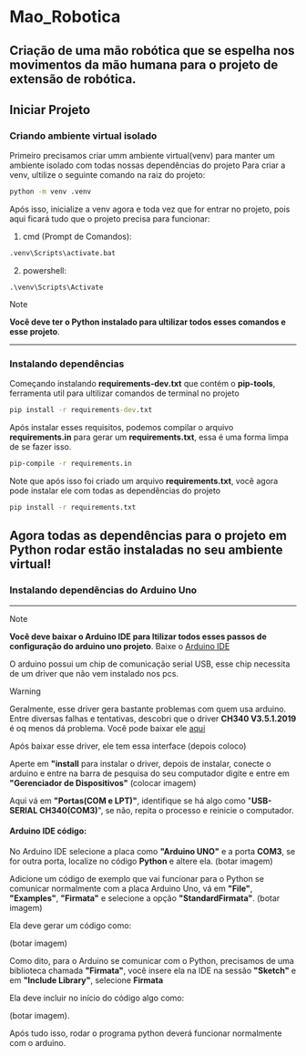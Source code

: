# Mao_Robotica
Criação de uma mão robótica que se espelha nos movimentos da mão humana para o projeto de extensão de robótica.
---------------------------------------------

## Iniciar Projeto ##

### Criando ambiente virtual isolado ###
Primeiro precisamos criar umm ambiente virtual(venv) para manter um ambiente isolado com todas nossas dependências do projeto
Para criar a venv, ultilize o seguinte comando na raiz do projeto:
```cmd
python -m venv .venv
```

Após isso, inicialize a venv agora e toda vez que for entrar no projeto, pois aqui ficará tudo que o projeto precisa para funcionar:
1. cmd (Prompt de Comandos):
```cmd
.venv\Scripts\activate.bat
```

2. powershell:
```poweshell
.\venv\Scripts\Activate
```

> [!NOTE]
> **Você deve ter o Python instalado para ultilizar todos esses comandos e esse projeto**.
------------------------------------------------
### Instalando dependências ###
Começando instalando **requirements-dev.txt** que contém o **pip-tools**, ferramenta util para ultilizar comandos de terminal no projeto

```cmd
pip install -r requirements-dev.txt
```

Após instalar esses requisitos, podemos compilar o arquivo **requirements.in** para gerar um **requirements.txt**, essa é uma forma limpa de se fazer isso.
```cmd
pip-compile -r requirements.in
```

Note que após isso foi criado um arquivo **requirements.txt**, você agora pode instalar ele com todas as dependências do projeto
```cmd
pip install -r requirements.txt
```


Agora todas as dependências para o projeto em Python rodar estão instaladas no seu ambiente virtual!
----------------------------------------------

### Instalando dependências do Arduino Uno ###

----------------------------------------------

> [!NOTE]
> **Você deve baixar o Arduino IDE para ltilizar todos esses passos de configuração do arduino uno projeto**.
> Baixe o [Arduino IDE](https://www.arduino.cc/en/software/)

O arduino possui um chip de comunicação serial USB, esse chip necessita de um driver que não vem instalado nos pcs.

> [!WARNING]
> Geralmente, esse driver gera bastante problemas com quem usa arduino. Entre diversas falhas e tentativas, descobri que o driver **CH340 V3.5.1.2019** é oq menos dá problema. Você pode baixar ele [aqui](https://www.visualmicro.com/page/CH340-Driver-Fix-Installation.aspx)

Após baixar esse driver, ele tem essa interface (depois coloco)

Aperte em **"install** para instalar o driver, depois de instalar, conecte o arduino e entre na barra de pesquisa do seu computador digite e entre em **"Gerenciador de Dispositivos"**
(colocar imagem)

Aqui vá em **"Portas(COM e LPT)"**, identifique se há algo como "**USB-SERIAL CH340(COM3)**", se não, repita o processo e reinicie o computador.

#### Arduino IDE código: ####

No Arduino IDE selecione a placa como **"Arduino UNO"** e a porta **COM3**, se for outra porta, localize no código **Python** e altere ela.
(botar imagem)

Adicione um código de exemplo que vai funcionar para o Python se comunicar normalmente com a placa Arduino Uno, vá em **"File"**, **"Examples"**, **"Firmata"** e selecione a opção **"StandardFirmata"**.
(botar imagem)

Ela deve gerar um código como:

(botar imagem)

Como dito, para o Arduino se comunicar com o Python, precisamos de uma biblioteca chamada **"Firmata"**, você insere ela na IDE na sessão **"Sketch"** e em **"Include Library"**, selecione **Firmata**

Ela deve incluir no início do código algo como:

(botar imagem).

Após tudo isso, rodar o programa python deverá funcionar normalmente com o arduino.
